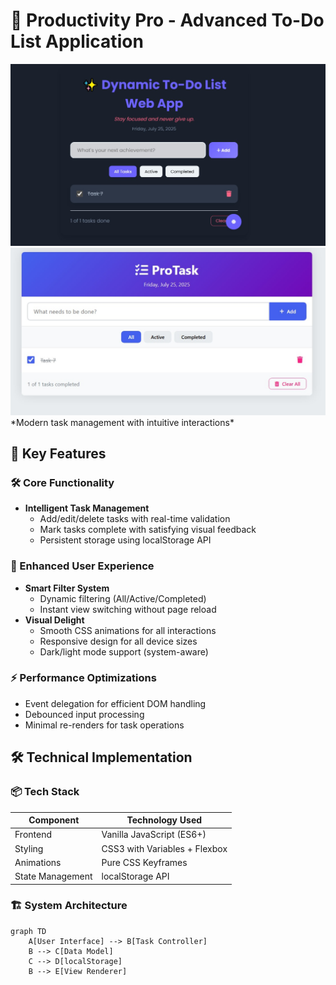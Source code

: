 # 🚀 Productivity Pro - Advanced To-Do List Application

<img src="pic.jpg">
<img src="pic 1.jpg">
*Modern task management with intuitive interactions*

## 🌟 Key Features

### 🛠 Core Functionality
- **Intelligent Task Management**  
  - Add/edit/delete tasks with real-time validation
  - Mark tasks complete with satisfying visual feedback
  - Persistent storage using localStorage API

### 🎨 Enhanced User Experience
- **Smart Filter System**  
  - Dynamic filtering (All/Active/Completed)
  - Instant view switching without page reload
- **Visual Delight**  
  - Smooth CSS animations for all interactions
  - Responsive design for all device sizes
  - Dark/light mode support (system-aware)

### ⚡ Performance Optimizations
- Event delegation for efficient DOM handling
- Debounced input processing
- Minimal re-renders for task operations

## 🛠 Technical Implementation

### 📦 Tech Stack
| Component       | Technology Used                  |
|----------------|----------------------------------|
| Frontend       | Vanilla JavaScript (ES6+)        |
| Styling        | CSS3 with Variables + Flexbox    |
| Animations     | Pure CSS Keyframes               |
| State Management | localStorage API               |

### 🏗 System Architecture
```mermaid
graph TD
    A[User Interface] --> B[Task Controller]
    B --> C[Data Model]
    C --> D[localStorage]
    B --> E[View Renderer]